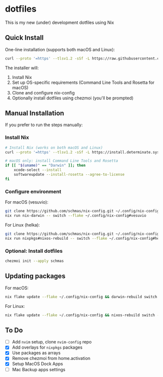 # dotfiles

This is my new (under) development dotfiles using Nix

## Quick Install

One-line installation (supports both macOS and Linux):

```bash
curl --proto '=https' --tlsv1.2 -sSf -L https://raw.githubusercontent.com/schmas/nix-config/main/install.sh | bash
```

The installer will:
1. Install Nix
2. Set up OS-specific requirements (Command Line Tools and Rosetta for macOS)
3. Clone and configure nix-config
4. Optionally install dotfiles using chezmoi (you'll be prompted)

## Manual Installation

If you prefer to run the steps manually:

### Install Nix

```bash
# Install Nix (works on both macOS and Linux)
curl --proto '=https' --tlsv1.2 -sSf -L https://install.determinate.systems/nix | sh -s -- install

# macOS only: install Command Line Tools and Rosetta
if [[ "$(uname)" == "Darwin" ]]; then
    xcode-select --install
    softwareupdate --install-rosetta --agree-to-license
fi
```

### Configure environment

For macOS (vesuvio):
```bash
git clone https://github.com/schmas/nix-config.git ~/.config/nix-config &&
nix run nix-darwin -- switch --flake ~/.config/nix-config#vesuvio
```

For Linux (helka):
```bash
git clone https://github.com/schmas/nix-config.git ~/.config/nix-config &&
nix run nixpkgs#nixos-rebuild -- switch --flake ~/.config/nix-config#helka
```

### Optional: Install dotfiles
```bash
chezmoi init --apply schmas
```

## Updating packages

For macOS:
```bash
nix flake update --flake ~/.config/nix-config && darwin-rebuild switch --flake ~/.config/nix-config#vesuvio
```

For Linux:
```bash
nix flake update --flake ~/.config/nix-config && nixos-rebuild switch --flake ~/.config/nix-config#helka
```

## To Do

- [ ] Add `nvim` setup, clone `nvim-config` repo
- [x] Add overlays for `nixpkgs` packages
- [x] Use packages as arrays
- [x] Remove chezmoi from home.activation
- [x] Setup MacOS Dock Apps
- [ ] Mac Backup apps settings
